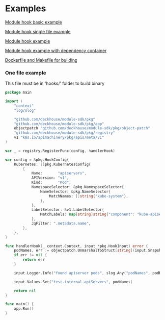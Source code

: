 # Examples

[Module hook basic example](https://github.com/deckhouse/module-sdk/tree/main/examples/basic-example-module)

[Module hook single file example](https://github.com/deckhouse/module-sdk/tree/main/examples/single-file-example)

[Module hook example](https://github.com/deckhouse/module-sdk/tree/main/examples/example-module)

[Module hook example with dependency container](https://github.com/deckhouse/module-sdk/tree/main/examples/dependency-example-module)

[Dockerfile and Makefile for building](https://github.com/deckhouse/module-sdk/tree/main/examples/scripts)

### One file example
This file must be in 'hooks/' folder to build binary

```go
package main

import (
	"context"
	"log/slog"

	"github.com/deckhouse/module-sdk/pkg"
	"github.com/deckhouse/module-sdk/pkg/app"
	objectpatch "github.com/deckhouse/module-sdk/pkg/object-patch"
	"github.com/deckhouse/module-sdk/pkg/registry"
	v1 "k8s.io/apimachinery/pkg/apis/meta/v1"
)

var _ = registry.RegisterFunc(config, handlerHook)

var config = &pkg.HookConfig{
	Kubernetes: []pkg.KubernetesConfig{
		{
			Name:       "apiservers",
			APIVersion: "v1",
			Kind:       "Pod",
			NamespaceSelector: &pkg.NamespaceSelector{
				NameSelector: &pkg.NameSelector{
					MatchNames: []string{"kube-system"},
				},
			},
			LabelSelector: &v1.LabelSelector{
				MatchLabels: map[string]string{"component": "kube-apiserver"},
			},
			JqFilter: ".metadata.name",
		},
	},
}

func handlerHook(_ context.Context, input *pkg.HookInput) error {
	podNames, err := objectpatch.UnmarshalToStruct[string](input.Snapshots, "apiservers")
	if err != nil {
		return err
	}

	input.Logger.Info("found apiserver pods", slog.Any("podNames", podNames))

	input.Values.Set("test.internal.apiServers", podNames)

	return nil
}

func main() {
	app.Run()
}
```